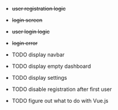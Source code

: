 - ~~user registration logic~~
- ~~login screen~~
- ~~user login logic~~
- ~~login error~~
- TODO display navbar
- TODO display empty dashboard
- TODO display settings
- TODO disable registration after first user

- TODO figure out what to do with Vue.js
